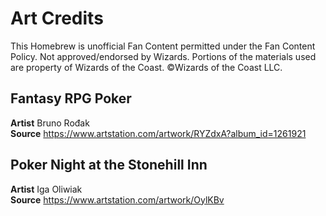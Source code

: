 # Art Credits

This Homebrew is unofficial Fan Content permitted under the Fan Content Policy. Not approved/endorsed by Wizards. Portions of the materials used are property of Wizards of the Coast. ©Wizards of the Coast LLC.

## Fantasy RPG Poker  
**Artist** Bruno Rođak  
**Source** https://www.artstation.com/artwork/RYZdxA?album_id=1261921  

## Poker Night at the Stonehill Inn  
**Artist** Iga Oliwiak  
**Source** https://www.artstation.com/artwork/OylKBv  
